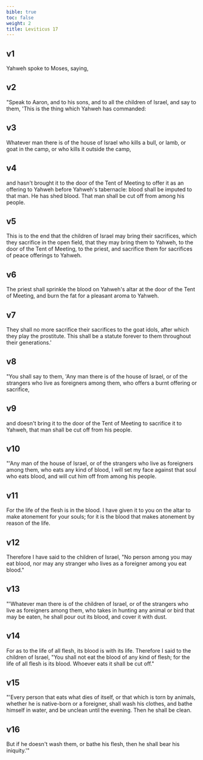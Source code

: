 ```yaml
---
bible: true
toc: false
weight: 2
title: Leviticus 17
---
```




## v1 
Yahweh spoke to Moses, saying, 

## v2 
"Speak to Aaron, and to his sons, and to all the children of Israel, and say to them, 'This is the thing which Yahweh has commanded: 

## v3 
Whatever man there is of the house of Israel who kills a bull, or lamb, or goat in the camp, or who kills it outside the camp, 

## v4 
and hasn't brought it to the door of the Tent of Meeting to offer it as an offering to Yahweh before Yahweh's tabernacle: blood shall be imputed to that man. He has shed blood. That man shall be cut off from among his people. 

## v5 
This is to the end that the children of Israel may bring their sacrifices, which they sacrifice in the open field, that they may bring them to Yahweh, to the door of the Tent of Meeting, to the priest, and sacrifice them for sacrifices of peace offerings to Yahweh. 

## v6 
The priest shall sprinkle the blood on Yahweh's altar at the door of the Tent of Meeting, and burn the fat for a pleasant aroma to Yahweh. 

## v7 
They shall no more sacrifice their sacrifices to the goat idols, after which they play the prostitute. This shall be a statute forever to them throughout their generations.' 

## v8 
"You shall say to them, 'Any man there is of the house of Israel, or of the strangers who live as foreigners among them, who offers a burnt offering or sacrifice, 

## v9 
and doesn't bring it to the door of the Tent of Meeting to sacrifice it to Yahweh, that man shall be cut off from his people. 

## v10 
"'Any man of the house of Israel, or of the strangers who live as foreigners among them, who eats any kind of blood, I will set my face against that soul who eats blood, and will cut him off from among his people. 

## v11 
For the life of the flesh is in the blood. I have given it to you on the altar to make atonement for your souls; for it is the blood that makes atonement by reason of the life. 

## v12 
Therefore I have said to the children of Israel, "No person among you may eat blood, nor may any stranger who lives as a foreigner among you eat blood." 

## v13 
"'Whatever man there is of the children of Israel, or of the strangers who live as foreigners among them, who takes in hunting any animal or bird that may be eaten, he shall pour out its blood, and cover it with dust. 

## v14 
For as to the life of all flesh, its blood is with its life. Therefore I said to the children of Israel, "You shall not eat the blood of any kind of flesh; for the life of all flesh is its blood. Whoever eats it shall be cut off." 

## v15 
"'Every person that eats what dies of itself, or that which is torn by animals, whether he is native-born or a foreigner, shall wash his clothes, and bathe himself in water, and be unclean until the evening. Then he shall be clean. 

## v16 
But if he doesn't wash them, or bathe his flesh, then he shall bear his iniquity.'"


